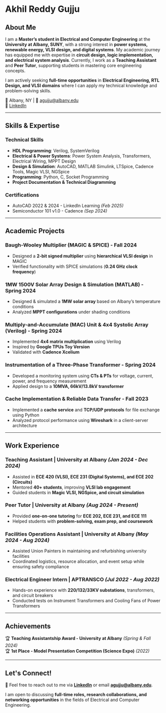 # Akhil Reddy Gujju

## About Me
I am a **Master’s student in Electrical and Computer Engineering** at the **University at Albany, SUNY**, with a strong interest in **power systems, renewable energy, VLSI design, and digital systems**. My academic journey has equipped me with expertise in **circuit design, logic implementation, and electrical system analysis**. Currently, I work as a **Teaching Assistant** and **Peer Tutor**, supporting students in mastering core engineering concepts.

I am actively seeking **full-time opportunities** in **Electrical Engineering, RTL Design, and VLSI domains** where I can apply my technical knowledge and problem-solving skills.

📍 Albany, NY | 📧 [agujju@albany.edu](mailto:agujju@albany.edu)  
🔗 [LinkedIn](https://www.linkedin.com/in/akhil1607)

---

## Skills & Expertise

### **Technical Skills**
- **HDL Programming**: Verilog, SystemVerilog  
- **Electrical & Power Systems**: Power System Analysis, Transformers, Electrical Wiring, MPPT Design  
- **Design & Simulation**: AutoCAD, MATLAB Simulink, LTSpice, Cadence Tools, Magic VLSI, NGSpice  
- **Programming**: Python, C, Socket Programming  
- **Project Documentation & Technical Diagramming**

### **Certifications**
- AutoCAD 2022 & 2024 - LinkedIn Learning *(Feb 2025)*  
- Semiconductor 101 v1.0 - Cadence *(Sep 2024)*

---

## Academic Projects
### **Baugh-Wooley Multiplier (MAGIC & SPICE) - Fall 2024**
- Designed a **2-bit signed multiplier** using **hierarchical VLSI design** in MAGIC  
- Verified functionality with SPICE simulations (**0.24 GHz clock frequency**)

### **1MW 1500V Solar Array Design & Simulation (MATLAB) - Spring 2024**
- Designed & simulated a **1MW solar array** based on Albany’s temperature conditions  
- Analyzed **MPPT configurations** under shading conditions

### **Multiply-and-Accumulate (MAC) Unit & 4x4 Systolic Array (Verilog) - Spring 2024**
- Implemented **4x4 matrix multiplication** using Verilog  
- Inspired by **Google TPUs Toy Version**  
- Validated with **Cadence Xcelium**

### **Instrumentation of a Three-Phase Transformer - Spring 2024**
- Developed a monitoring system using **CTs & PTs** for voltage, current, power, and frequency measurement  
- Applied design to a **10MVA, 66kV/13.8kV transformer**

### **Cache Implementation & Reliable Data Transfer - Fall 2023**
- Implemented a **cache service** and **TCP/UDP protocols** for file exchange using Python  
- Analyzed protocol performance using **Wireshark** in a client-server architecture

---

## Work Experience
### **Teaching Assistant | University at Albany** *(Jan 2024 - Dec 2024)*
- Assisted in **ECE 420 (VLSI), ECE 231 (Digital Systems), and ECE 202 (Circuits)**  
- Mentored **40+ students**, improving **VLSI lab engagement**  
- Guided students in **Magic VLSI, NGSpice, and circuit simulation**

### **Peer Tutor | University at Albany** *(Aug 2024 - Present)*
- Provided **one-on-one tutoring** for **ECE 202, ECE 231, and ECE 111**  
- Helped students with **problem-solving, exam prep, and coursework**

### **Facilities Operations Assistant | University at Albany** *(May 2024 - Aug 2024)*
- Assisted Union Painters in maintaining and refurbishing university facilities  
- Coordinated logistics, resource allocation, and event setup while ensuring safety compliance

### **Electrical Engineer Intern | APTRANSCO** *(Jul 2022 - Aug 2022)*
- Hands-on experience with **220/132/33KV substations**, transformers, and circuit breakers  
- Conducted tests on Instrument Transformers and Cooling Fans of Power Transformers

---

## Achievements
🏆 **Teaching Assistantship Award - University at Albany** *(Spring & Fall 2024)*  
🏆 **1st Place - Model Presentation Competition (Science Expo)** *(2022)*

---

## Let's Connect!
📩 Feel free to reach out to me via **[LinkedIn](https://www.linkedin.com/in/akhil1607)** or email **[agujju@albany.edu](mailto:agujju@albany.edu)**.

I am open to discussing **full-time roles, research collaborations, and networking opportunities** in the fields of Electrical and Computer Engineering.
